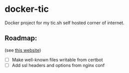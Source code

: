 # docker-tic

Docker project for my tic.sh self hosted corner of internet.

## Roadmap:

(see [this website](https://www.humankode.com/ssl/how-to-set-up-free-ssl-certificates-from-lets-encrypt-using-docker-and-nginx))

- [ ] Make well-known files writable from certbot
- [ ] Add ssl headers and options from nginx conf
